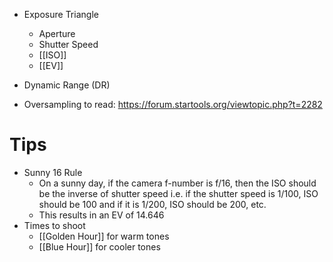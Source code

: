 - Exposure Triangle
	- Aperture
	- Shutter Speed
	- [[ISO]]
	- [[EV]]
- Dynamic Range (DR)

- Oversampling to read: https://forum.startools.org/viewtopic.php?t=2282

# Tips
- Sunny 16 Rule
	- On a sunny day, if the camera f-number is f/16, then the ISO should be the inverse of shutter speed i.e. if the shutter speed is 1/100, ISO should be 100 and if it is 1/200, ISO should be 200, etc.
	- This results in an EV of 14.646
- Times to shoot
	- [[Golden Hour]] for warm tones
	- [[Blue Hour]] for cooler tones